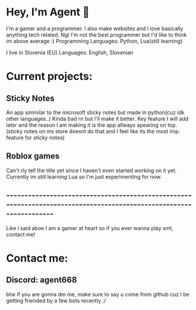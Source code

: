 # Hey, I'm Agent 👋

I'm a gamer and a programmer.
I also make websites and I love basically anything tech related.
Ngl I'm not the best programmer but I'd like to think im above average :)
Programming Languages: Python, Lua(still learning)

I live in Slovenia (EU)
Languages: English, Slovenian


# Current projects:
## Sticky Notes
An app simmilar to the microsoft sticky notes but made in python(cuz idk other languages..)
Kinda bad rn but I'll make it better.
Key feature I will add later and the reason I am making it is the app allways apearing on top.
(sticky notes on ms store doesnt do that and I feel like its the most imp. feature for sticky notes)
## Roblox games
Can't rly tell the title yet since I haven't even started working on it yet.
Currently im still learning Lua so I'm just experimenting for now.
## -------------------------------------------------------------------------------------------------------------------

Like i said aboe I am a gamer at heart so if you ever wanna play smt, contact me!


# Contact me:
## Discord: agent668
btw if you are gonna dm me, make sure to say u come from github cuz I be getting friended by a few bots recently :/
